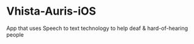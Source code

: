 # Vhista-Auris-iOS
App that uses Speech to text technology to help deaf &amp; hard-of-hearing people 
